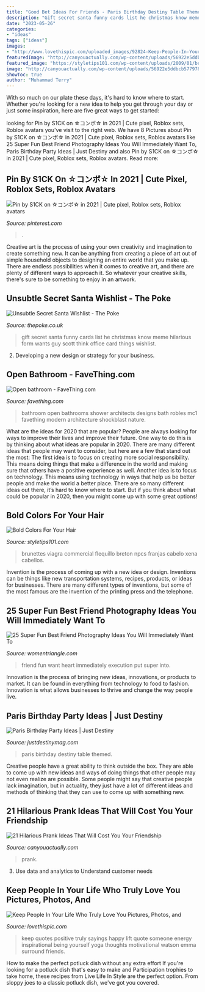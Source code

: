 ```yaml
---
title: "Good Bet Ideas For Friends - Paris Birthday Destiny Table Themed"
description: "Gift secret santa funny cards list he christmas know meme hilarious form wants guy scott think office card things wishlist"
date: "2023-05-26"
categories:
- "ideas"
tags: ["ideas"]
images:
- "http://www.lovethispic.com/uploaded_images/92824-Keep-People-In-Your-Life-Who-Truly-Love-You.jpg"
featuredImage: "http://canyouactually.com/wp-content/uploads/56922e5ddbcb5779788d63de8854ec83-772x1024.jpg"
featured_image: "https://styletips101.com/wp-content/uploads/2009/01/brunette.jpg"
image: "http://canyouactually.com/wp-content/uploads/56922e5ddbcb5779788d63de8854ec83-772x1024.jpg"
ShowToc: true
author: "Muhammad Terry"
---
```



With so much on our plate these days, it's hard to know where to start. Whether you're looking for a new idea to help you get through your day or just some inspiration, here are five great ways to get started: 

	

		
looking for Pin by S1CK on ☆コンボ☆ in 2021 | Cute pixel, Roblox sets, Roblox avatars you've visit to the right web. We have 8 Pictures about Pin by S1CK on ☆コンボ☆ in 2021 | Cute pixel, Roblox sets, Roblox avatars like 25 Super Fun Best Friend Photography Ideas You Will Immediately Want To, Paris Birthday Party Ideas | Just Destiny and also Pin by S1CK on ☆コンボ☆ in 2021 | Cute pixel, Roblox sets, Roblox avatars. Read more:
		
    
## Pin By S1CK On ☆コンボ☆ In 2021 | Cute Pixel, Roblox Sets, Roblox Avatars

<img loading=lazy src="https://i.pinimg.com/736x/7d/c5/41/7dc541e0fcb7e48f94f2a2e925fdc009.jpg" onerror="this.onerror=null;this.src='https://tse2.mm.bing.net/th?id=OIP.D1-_MVulaDKMBYf4Lga2ygHaLf&amp;pid=15.1';" alt="Pin by S1CK on ☆コンボ☆ in 2021 | Cute pixel, Roblox sets, Roblox avatars">

_Source: pinterest.com_

>. 

	

Creative art is the process of using your own creativity and imagination to create something new. It can be anything from creating a piece of art out of simple household objects to designing an entire world that you make up. There are endless possibilities when it comes to creative art, and there are plenty of different ways to approach it. So whatever your creative skills, there's sure to be something to enjoy in an artwork.

    
## Unsubtle Secret Santa Wishlist - The Poke

<img loading=lazy src="https://www.thepoke.co.uk/wp-content/uploads/2014/12/AD1kw5U.jpg" onerror="this.onerror=null;this.src='https://tse3.mm.bing.net/th?id=OIP.GQSCfuwYw5qJzN3R9f5Y0QHaK9&amp;pid=15.1';" alt="Unsubtle Secret Santa Wishlist - The Poke">

_Source: thepoke.co.uk_

>gift secret santa funny cards list he christmas know meme hilarious form wants guy scott think office card things wishlist. 

	

2. Developing a new design or strategy for your business.

    
## Open Bathroom - FaveThing.com

<img loading=lazy src="https://www.favething.com/uploads/images/main-fave-images/open_bathroom-1.jpg" onerror="this.onerror=null;this.src='https://tse1.mm.bing.net/th?id=OIP.1SYCcoLJQXr2GVhJD7n3xAHaLG&amp;pid=15.1';" alt="Open bathroom - FaveThing.com">

_Source: favething.com_

>bathroom open bathrooms shower architects designs bath robles mc1 favething modern architecture shockblast nature. 

	

What are the ideas for 2020 that are popular?
People are always looking for ways to improve their lives and improve their future. One way to do this is by thinking about what ideas are popular in 2020. There are many different ideas that people may want to consider, but here are a few that stand out the most: 
The first idea is to focus on creating more social responsibility. This means doing things that make a difference in the world and making sure that others have a positive experience as well. Another idea is to focus on technology. This means using technology in ways that help us be better people and make the world a better place. 
There are so many different ideas out there, it’s hard to know where to start. But if you think about what could be popular in 2020, then you might come up with some great options!

    
## Bold Colors For Your Hair

<img loading=lazy src="https://styletips101.com/wp-content/uploads/2009/01/brunette.jpg" onerror="this.onerror=null;this.src='https://tse3.mm.bing.net/th?id=OIP.0iM4aYQz-btc9S3-io28tQHaLW&amp;pid=15.1';" alt="Bold Colors For Your Hair">

_Source: styletips101.com_

>brunettes viagra commercial flequillo breton npcs franjas cabelo xena cabellos. 

	

Invention is the process of coming up with a new idea or design. Inventions can be things like new transportation systems, recipes, products, or ideas for businesses. There are many different types of inventions, but some of the most famous are the invention of the printing press and the telephone.

    
## 25 Super Fun Best Friend Photography Ideas You Will Immediately Want To

<img loading=lazy src="http://www.womentriangle.com/wp-content/uploads/2015/10/Big-heart.jpg" onerror="this.onerror=null;this.src='https://tse3.mm.bing.net/th?id=OIP.sXmqD1sCAJi1jZFsd7loTAHaJ3&amp;pid=15.1';" alt="25 Super Fun Best Friend Photography Ideas You Will Immediately Want To">

_Source: womentriangle.com_

>friend fun want heart immediately execution put super into. 

	

Innovation is the process of bringing new ideas, innovations, or products to market. It can be found in everything from technology to food to fashion. Innovation is what allows businesses to thrive and change the way people live.

    
## Paris Birthday Party Ideas | Just Destiny

<img loading=lazy src="http://justdestinymag.com/wp-content/uploads/2015/03/Paris-Birthday-Party-Just-Destiny-Mag.jpg" onerror="this.onerror=null;this.src='https://tse1.mm.bing.net/th?id=OIP.pqgLRZXBjrgBLRnEOrSW8QHaKl&amp;pid=15.1';" alt="Paris Birthday Party Ideas | Just Destiny">

_Source: justdestinymag.com_

>paris birthday destiny table themed. 

	

Creative people have a great ability to think outside the box. They are able to come up with new ideas and ways of doing things that other people may not even realize are possible. Some people might say that creative people lack imagination, but in actuality, they just have a lot of different ideas and methods of thinking that they can use to come up with something new.

    
## 21 Hilarious Prank Ideas That Will Cost You Your Friendship

<img loading=lazy src="http://canyouactually.com/wp-content/uploads/56922e5ddbcb5779788d63de8854ec83-772x1024.jpg" onerror="this.onerror=null;this.src='https://tse4.mm.bing.net/th?id=OIP.F--wvSenmYwZpjlBOYgxVQHaJ0&amp;pid=15.1';" alt="21 Hilarious Prank Ideas That Will Cost You Your Friendship">

_Source: canyouactually.com_

>prank. 

	

3. Use data and analytics to Understand customer needs 

    
## Keep People In Your Life Who Truly Love You Pictures, Photos, And

<img loading=lazy src="http://www.lovethispic.com/uploaded_images/92824-Keep-People-In-Your-Life-Who-Truly-Love-You.jpg" onerror="this.onerror=null;this.src='https://tse3.mm.bing.net/th?id=OIP.wKEa3w1kc2KYTxgcJT0rVAAAAA&amp;pid=15.1';" alt="Keep People In Your Life Who Truly Love You Pictures, Photos, and">

_Source: lovethispic.com_

>keep quotes positive truly sayings happy lift quote someone energy inspirational being yourself yoga thoughts motivational watson emma surround friends. 

	

How to make the perfect potluck dish without any extra effort
If you're looking for a potluck dish that's easy to make and Participation trophies to take home, these recipes from Live Life In Style are the perfect option. From sloppy joes to a classic potluck dish, we've got you covered.

